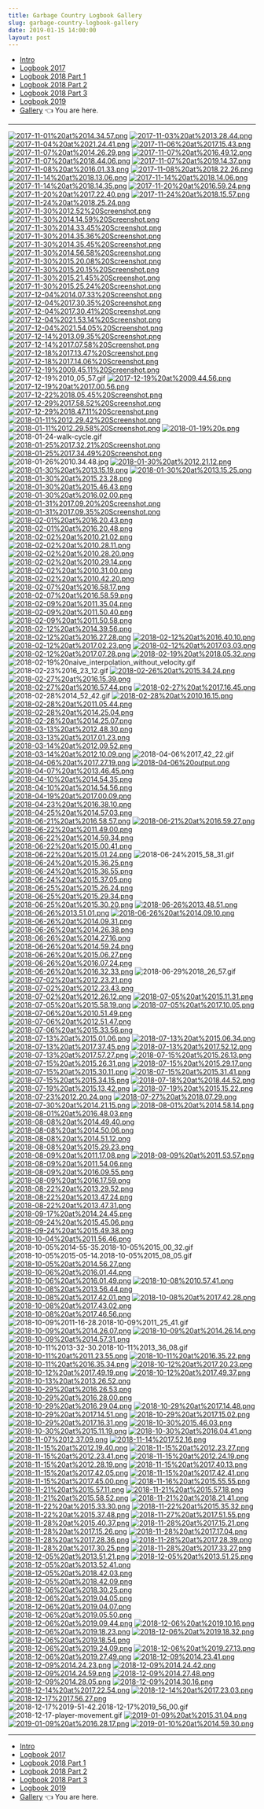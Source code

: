 ```yaml
---
title: Garbage Country Logbook Gallery
slug: garbage-country-logbook-gallery
date: 2019-01-15 14:00:00
layout: post
---
```


- [Intro](/2019/01/garbage-country-logbook)
- [Logbook 2017](/2019/01/garbage-country-logbook-2017) 
- [Logbook 2018 Part 1](/2019/01/garbage-country-logbook-2018-pt-1) 
- [Logbook 2018 Part 2](/2019/01/garbage-country-logbook-2018-pt-2)
- [Logbook 2018 Part 3](/2019/01/garbage-country-logbook-2018-pt-3)
- [Logbook 2019](/2019/01/garbage-country-logbook-2019) 
- [Gallery](/2019/01/garbage-country-logbook-gallery) 👈 You are here.

---

[![2017-11-01%20at%2014.34.57.png](/assets/2019-01-15-logbook/thumbs/2017-11-01%20at%2014.34.57.jpg)](/assets/2019-01-15-logbook/2017-11-01%20at%2014.34.57.png)
[![2017-11-03%20at%2013.28.44.png](/assets/2019-01-15-logbook/thumbs/2017-11-03%20at%2013.28.44.jpg)](/assets/2019-01-15-logbook/2017-11-03%20at%2013.28.44.png)
[![2017-11-04%20at%2021.24.41.png](/assets/2019-01-15-logbook/thumbs/2017-11-04%20at%2021.24.41.jpg)](/assets/2019-01-15-logbook/2017-11-04%20at%2021.24.41.png)
[![2017-11-06%20at%2017.15.43.png](/assets/2019-01-15-logbook/thumbs/2017-11-06%20at%2017.15.43.jpg)](/assets/2019-01-15-logbook/2017-11-06%20at%2017.15.43.png)
[![2017-11-07%20at%2014.26.29.png](/assets/2019-01-15-logbook/thumbs/2017-11-07%20at%2014.26.29.jpg)](/assets/2019-01-15-logbook/2017-11-07%20at%2014.26.29.png)
[![2017-11-07%20at%2016.49.12.png](/assets/2019-01-15-logbook/thumbs/2017-11-07%20at%2016.49.12.jpg)](/assets/2019-01-15-logbook/2017-11-07%20at%2016.49.12.png)
[![2017-11-07%20at%2018.44.06.png](/assets/2019-01-15-logbook/thumbs/2017-11-07%20at%2018.44.06.jpg)](/assets/2019-01-15-logbook/2017-11-07%20at%2018.44.06.png)
[![2017-11-07%20at%2019.14.37.png](/assets/2019-01-15-logbook/thumbs/2017-11-07%20at%2019.14.37.jpg)](/assets/2019-01-15-logbook/2017-11-07%20at%2019.14.37.png)
[![2017-11-08%20at%2016.01.33.png](/assets/2019-01-15-logbook/thumbs/2017-11-08%20at%2016.01.33.jpg)](/assets/2019-01-15-logbook/2017-11-08%20at%2016.01.33.png)
[![2017-11-08%20at%2018.22.26.png](/assets/2019-01-15-logbook/thumbs/2017-11-08%20at%2018.22.26.jpg)](/assets/2019-01-15-logbook/2017-11-08%20at%2018.22.26.png)
[![2017-11-14%20at%2018.13.06.png](/assets/2019-01-15-logbook/thumbs/2017-11-14%20at%2018.13.06.jpg)](/assets/2019-01-15-logbook/2017-11-14%20at%2018.13.06.png)
[![2017-11-14%20at%2018.14.06.png](/assets/2019-01-15-logbook/thumbs/2017-11-14%20at%2018.14.06.jpg)](/assets/2019-01-15-logbook/2017-11-14%20at%2018.14.06.png)
[![2017-11-14%20at%2018.14.35.png](/assets/2019-01-15-logbook/thumbs/2017-11-14%20at%2018.14.35.jpg)](/assets/2019-01-15-logbook/2017-11-14%20at%2018.14.35.png)
[![2017-11-20%20at%2016.59.24.png](/assets/2019-01-15-logbook/thumbs/2017-11-20%20at%2016.59.24.jpg)](/assets/2019-01-15-logbook/2017-11-20%20at%2016.59.24.png)
[![2017-11-20%20at%2017.22.40.png](/assets/2019-01-15-logbook/thumbs/2017-11-20%20at%2017.22.40.jpg)](/assets/2019-01-15-logbook/2017-11-20%20at%2017.22.40.png)
[![2017-11-24%20at%2018.15.57.png](/assets/2019-01-15-logbook/thumbs/2017-11-24%20at%2018.15.57.jpg)](/assets/2019-01-15-logbook/2017-11-24%20at%2018.15.57.png)
[![2017-11-24%20at%2018.25.24.png](/assets/2019-01-15-logbook/thumbs/2017-11-24%20at%2018.25.24.jpg)](/assets/2019-01-15-logbook/2017-11-24%20at%2018.25.24.png)
[![2017-11-30%2012.52%20Screenshot.png](/assets/2019-01-15-logbook/thumbs/2017-11-30%2012.52%20Screenshot.jpg)](/assets/2019-01-15-logbook/2017-11-30%2012.52%20Screenshot.png)
[![2017-11-30%2014.14.59%20Screenshot.png](/assets/2019-01-15-logbook/thumbs/2017-11-30%2014.14.59%20Screenshot.jpg)](/assets/2019-01-15-logbook/2017-11-30%2014.14.59%20Screenshot.png)
[![2017-11-30%2014.33.45%20Screenshot.png](/assets/2019-01-15-logbook/thumbs/2017-11-30%2014.33.45%20Screenshot.jpg)](/assets/2019-01-15-logbook/2017-11-30%2014.33.45%20Screenshot.png)
[![2017-11-30%2014.35.36%20Screenshot.png](/assets/2019-01-15-logbook/thumbs/2017-11-30%2014.35.36%20Screenshot.jpg)](/assets/2019-01-15-logbook/2017-11-30%2014.35.36%20Screenshot.png)
[![2017-11-30%2014.35.45%20Screenshot.png](/assets/2019-01-15-logbook/thumbs/2017-11-30%2014.35.45%20Screenshot.jpg)](/assets/2019-01-15-logbook/2017-11-30%2014.35.45%20Screenshot.png)
[![2017-11-30%2014.56.58%20Screenshot.png](/assets/2019-01-15-logbook/thumbs/2017-11-30%2014.56.58%20Screenshot.jpg)](/assets/2019-01-15-logbook/2017-11-30%2014.56.58%20Screenshot.png)
[![2017-11-30%2015.20.08%20Screenshot.png](/assets/2019-01-15-logbook/thumbs/2017-11-30%2015.20.08%20Screenshot.jpg)](/assets/2019-01-15-logbook/2017-11-30%2015.20.08%20Screenshot.png)
[![2017-11-30%2015.20.15%20Screenshot.png](/assets/2019-01-15-logbook/thumbs/2017-11-30%2015.20.15%20Screenshot.jpg)](/assets/2019-01-15-logbook/2017-11-30%2015.20.15%20Screenshot.png)
[![2017-11-30%2015.21.45%20Screenshot.png](/assets/2019-01-15-logbook/thumbs/2017-11-30%2015.21.45%20Screenshot.jpg)](/assets/2019-01-15-logbook/2017-11-30%2015.21.45%20Screenshot.png)
[![2017-11-30%2015.25.24%20Screenshot.png](/assets/2019-01-15-logbook/thumbs/2017-11-30%2015.25.24%20Screenshot.jpg)](/assets/2019-01-15-logbook/2017-11-30%2015.25.24%20Screenshot.png)
[![2017-12-04%2014.07.33%20Screenshot.png](/assets/2019-01-15-logbook/thumbs/2017-12-04%2014.07.33%20Screenshot.jpg)](/assets/2019-01-15-logbook/2017-12-04%2014.07.33%20Screenshot.png)
[![2017-12-04%2017.30.35%20Screenshot.png](/assets/2019-01-15-logbook/thumbs/2017-12-04%2017.30.35%20Screenshot.jpg)](/assets/2019-01-15-logbook/2017-12-04%2017.30.35%20Screenshot.png)
[![2017-12-04%2017.30.41%20Screenshot.png](/assets/2019-01-15-logbook/thumbs/2017-12-04%2017.30.41%20Screenshot.jpg)](/assets/2019-01-15-logbook/2017-12-04%2017.30.41%20Screenshot.png)
[![2017-12-04%2021.53.14%20Screenshot.png](/assets/2019-01-15-logbook/thumbs/2017-12-04%2021.53.14%20Screenshot.jpg)](/assets/2019-01-15-logbook/2017-12-04%2021.53.14%20Screenshot.png)
[![2017-12-04%2021.54.05%20Screenshot.png](/assets/2019-01-15-logbook/thumbs/2017-12-04%2021.54.05%20Screenshot.jpg)](/assets/2019-01-15-logbook/2017-12-04%2021.54.05%20Screenshot.png)
[![2017-12-14%2013.09.35%20Screenshot.png](/assets/2019-01-15-logbook/thumbs/2017-12-14%2013.09.35%20Screenshot.jpg)](/assets/2019-01-15-logbook/2017-12-14%2013.09.35%20Screenshot.png)
[![2017-12-14%2017.07.58%20Screenshot.png](/assets/2019-01-15-logbook/thumbs/2017-12-14%2017.07.58%20Screenshot.jpg)](/assets/2019-01-15-logbook/2017-12-14%2017.07.58%20Screenshot.png)
[![2017-12-18%2017.13.47%20Screenshot.png](/assets/2019-01-15-logbook/thumbs/2017-12-18%2017.13.47%20Screenshot.jpg)](/assets/2019-01-15-logbook/2017-12-18%2017.13.47%20Screenshot.png)
[![2017-12-18%2017.14.06%20Screenshot.png](/assets/2019-01-15-logbook/thumbs/2017-12-18%2017.14.06%20Screenshot.jpg)](/assets/2019-01-15-logbook/2017-12-18%2017.14.06%20Screenshot.png)
[![2017-12-19%2009.45.11%20Screenshot.png](/assets/2019-01-15-logbook/thumbs/2017-12-19%2009.45.11%20Screenshot.jpg)](/assets/2019-01-15-logbook/2017-12-19%2009.45.11%20Screenshot.png)
![2017-12-19%2010_05_57.gif](/assets/2019-01-15-logbook/2017-12-19%2010_05_57.gif)
[![2017-12-19%20at%2009.44.56.png](/assets/2019-01-15-logbook/thumbs/2017-12-19%20at%2009.44.56.jpg)](/assets/2019-01-15-logbook/2017-12-19%20at%2009.44.56.png)
[![2017-12-19%20at%2017.00.56.png](/assets/2019-01-15-logbook/thumbs/2017-12-19%20at%2017.00.56.jpg)](/assets/2019-01-15-logbook/2017-12-19%20at%2017.00.56.png)
[![2017-12-22%2018.05.45%20Screenshot.png](/assets/2019-01-15-logbook/thumbs/2017-12-22%2018.05.45%20Screenshot.jpg)](/assets/2019-01-15-logbook/2017-12-22%2018.05.45%20Screenshot.png)
[![2017-12-29%2017.58.52%20Screenshot.png](/assets/2019-01-15-logbook/thumbs/2017-12-29%2017.58.52%20Screenshot.jpg)](/assets/2019-01-15-logbook/2017-12-29%2017.58.52%20Screenshot.png)
[![2017-12-29%2018.47.11%20Screenshot.png](/assets/2019-01-15-logbook/thumbs/2017-12-29%2018.47.11%20Screenshot.jpg)](/assets/2019-01-15-logbook/2017-12-29%2018.47.11%20Screenshot.png)
[![2018-01-11%2012.29.42%20Screenshot.png](/assets/2019-01-15-logbook/thumbs/2018-01-11%2012.29.42%20Screenshot.jpg)](/assets/2019-01-15-logbook/2018-01-11%2012.29.42%20Screenshot.png)
[![2018-01-11%2012.29.58%20Screenshot.png](/assets/2019-01-15-logbook/thumbs/2018-01-11%2012.29.58%20Screenshot.jpg)](/assets/2019-01-15-logbook/2018-01-11%2012.29.58%20Screenshot.png)
[![2018-01-19%20s.png](/assets/2019-01-15-logbook/thumbs/2018-01-19%20s.jpg)](/assets/2019-01-15-logbook/2018-01-19%20s.png)
![2018-01-24-walk-cycle.gif](/assets/2019-01-15-logbook/2018-01-24-walk-cycle.gif)
[![2018-01-25%2017.32.21%20Screenshot.png](/assets/2019-01-15-logbook/thumbs/2018-01-25%2017.32.21%20Screenshot.jpg)](/assets/2019-01-15-logbook/2018-01-25%2017.32.21%20Screenshot.png)
[![2018-01-25%2017.34.49%20Screenshot.png](/assets/2019-01-15-logbook/thumbs/2018-01-25%2017.34.49%20Screenshot.jpg)](/assets/2019-01-15-logbook/2018-01-25%2017.34.49%20Screenshot.png)
![2018-01-26%2010.34.48.jpg](/assets/2019-01-15-logbook/2018-01-26%2010.34.48.jpg)
[![2018-01-30%20at%2012.21.12.png](/assets/2019-01-15-logbook/thumbs/2018-01-30%20at%2012.21.12.jpg)](/assets/2019-01-15-logbook/2018-01-30%20at%2012.21.12.png)
[![2018-01-30%20at%2013.15.19.png](/assets/2019-01-15-logbook/thumbs/2018-01-30%20at%2013.15.19.jpg)](/assets/2019-01-15-logbook/2018-01-30%20at%2013.15.19.png)
[![2018-01-30%20at%2013.15.25.png](/assets/2019-01-15-logbook/thumbs/2018-01-30%20at%2013.15.25.jpg)](/assets/2019-01-15-logbook/2018-01-30%20at%2013.15.25.png)
[![2018-01-30%20at%2015.23.28.png](/assets/2019-01-15-logbook/thumbs/2018-01-30%20at%2015.23.28.jpg)](/assets/2019-01-15-logbook/2018-01-30%20at%2015.23.28.png)
[![2018-01-30%20at%2015.46.43.png](/assets/2019-01-15-logbook/thumbs/2018-01-30%20at%2015.46.43.jpg)](/assets/2019-01-15-logbook/2018-01-30%20at%2015.46.43.png)
[![2018-01-30%20at%2016.02.00.png](/assets/2019-01-15-logbook/thumbs/2018-01-30%20at%2016.02.00.jpg)](/assets/2019-01-15-logbook/2018-01-30%20at%2016.02.00.png)
[![2018-01-31%2017.09.20%20Screenshot.png](/assets/2019-01-15-logbook/thumbs/2018-01-31%2017.09.20%20Screenshot.jpg)](/assets/2019-01-15-logbook/2018-01-31%2017.09.20%20Screenshot.png)
[![2018-01-31%2017.09.35%20Screenshot.png](/assets/2019-01-15-logbook/thumbs/2018-01-31%2017.09.35%20Screenshot.jpg)](/assets/2019-01-15-logbook/2018-01-31%2017.09.35%20Screenshot.png)
[![2018-02-01%20at%2016.20.43.png](/assets/2019-01-15-logbook/thumbs/2018-02-01%20at%2016.20.43.jpg)](/assets/2019-01-15-logbook/2018-02-01%20at%2016.20.43.png)
[![2018-02-01%20at%2016.20.48.png](/assets/2019-01-15-logbook/thumbs/2018-02-01%20at%2016.20.48.jpg)](/assets/2019-01-15-logbook/2018-02-01%20at%2016.20.48.png)
[![2018-02-02%20at%2010.21.02.png](/assets/2019-01-15-logbook/thumbs/2018-02-02%20at%2010.21.02.jpg)](/assets/2019-01-15-logbook/2018-02-02%20at%2010.21.02.png)
[![2018-02-02%20at%2010.28.11.png](/assets/2019-01-15-logbook/thumbs/2018-02-02%20at%2010.28.11.jpg)](/assets/2019-01-15-logbook/2018-02-02%20at%2010.28.11.png)
[![2018-02-02%20at%2010.28.20.png](/assets/2019-01-15-logbook/thumbs/2018-02-02%20at%2010.28.20.jpg)](/assets/2019-01-15-logbook/2018-02-02%20at%2010.28.20.png)
[![2018-02-02%20at%2010.29.14.png](/assets/2019-01-15-logbook/thumbs/2018-02-02%20at%2010.29.14.jpg)](/assets/2019-01-15-logbook/2018-02-02%20at%2010.29.14.png)
[![2018-02-02%20at%2010.31.00.png](/assets/2019-01-15-logbook/thumbs/2018-02-02%20at%2010.31.00.jpg)](/assets/2019-01-15-logbook/2018-02-02%20at%2010.31.00.png)
[![2018-02-02%20at%2010.42.20.png](/assets/2019-01-15-logbook/thumbs/2018-02-02%20at%2010.42.20.jpg)](/assets/2019-01-15-logbook/2018-02-02%20at%2010.42.20.png)
[![2018-02-07%20at%2016.58.17.png](/assets/2019-01-15-logbook/thumbs/2018-02-07%20at%2016.58.17.jpg)](/assets/2019-01-15-logbook/2018-02-07%20at%2016.58.17.png)
[![2018-02-07%20at%2016.58.59.png](/assets/2019-01-15-logbook/thumbs/2018-02-07%20at%2016.58.59.jpg)](/assets/2019-01-15-logbook/2018-02-07%20at%2016.58.59.png)
[![2018-02-09%20at%2011.35.04.png](/assets/2019-01-15-logbook/thumbs/2018-02-09%20at%2011.35.04.jpg)](/assets/2019-01-15-logbook/2018-02-09%20at%2011.35.04.png)
[![2018-02-09%20at%2011.50.40.png](/assets/2019-01-15-logbook/thumbs/2018-02-09%20at%2011.50.40.jpg)](/assets/2019-01-15-logbook/2018-02-09%20at%2011.50.40.png)
[![2018-02-09%20at%2011.50.58.png](/assets/2019-01-15-logbook/thumbs/2018-02-09%20at%2011.50.58.jpg)](/assets/2019-01-15-logbook/2018-02-09%20at%2011.50.58.png)
[![2018-02-12%20at%2014.39.56.png](/assets/2019-01-15-logbook/thumbs/2018-02-12%20at%2014.39.56.jpg)](/assets/2019-01-15-logbook/2018-02-12%20at%2014.39.56.png)
[![2018-02-12%20at%2016.27.28.png](/assets/2019-01-15-logbook/thumbs/2018-02-12%20at%2016.27.28.jpg)](/assets/2019-01-15-logbook/2018-02-12%20at%2016.27.28.png)
[![2018-02-12%20at%2016.40.10.png](/assets/2019-01-15-logbook/thumbs/2018-02-12%20at%2016.40.10.jpg)](/assets/2019-01-15-logbook/2018-02-12%20at%2016.40.10.png)
[![2018-02-12%20at%2017.02.23.png](/assets/2019-01-15-logbook/thumbs/2018-02-12%20at%2017.02.23.jpg)](/assets/2019-01-15-logbook/2018-02-12%20at%2017.02.23.png)
[![2018-02-12%20at%2017.03.03.png](/assets/2019-01-15-logbook/thumbs/2018-02-12%20at%2017.03.03.jpg)](/assets/2019-01-15-logbook/2018-02-12%20at%2017.03.03.png)
[![2018-02-12%20at%2017.07.28.png](/assets/2019-01-15-logbook/thumbs/2018-02-12%20at%2017.07.28.jpg)](/assets/2019-01-15-logbook/2018-02-12%20at%2017.07.28.png)
[![2018-02-19%20at%2018.05.32.png](/assets/2019-01-15-logbook/thumbs/2018-02-19%20at%2018.05.32.jpg)](/assets/2019-01-15-logbook/2018-02-19%20at%2018.05.32.png)
![2018-02-19%20naive_interpolation_without_velocity.gif](/assets/2019-01-15-logbook/2018-02-19%20naive_interpolation_without_velocity.gif)
![2018-02-23%2016_23_12.gif](/assets/2019-01-15-logbook/2018-02-23%2016_23_12.gif)
[![2018-02-26%20at%2015.34.24.png](/assets/2019-01-15-logbook/thumbs/2018-02-26%20at%2015.34.24.jpg)](/assets/2019-01-15-logbook/2018-02-26%20at%2015.34.24.png)
[![2018-02-27%20at%2016.15.39.png](/assets/2019-01-15-logbook/thumbs/2018-02-27%20at%2016.15.39.jpg)](/assets/2019-01-15-logbook/2018-02-27%20at%2016.15.39.png)
[![2018-02-27%20at%2016.57.44.png](/assets/2019-01-15-logbook/thumbs/2018-02-27%20at%2016.57.44.jpg)](/assets/2019-01-15-logbook/2018-02-27%20at%2016.57.44.png)
[![2018-02-27%20at%2017.16.45.png](/assets/2019-01-15-logbook/thumbs/2018-02-27%20at%2017.16.45.jpg)](/assets/2019-01-15-logbook/2018-02-27%20at%2017.16.45.png)
![2018-02-28%2014_52_42.gif](/assets/2019-01-15-logbook/2018-02-28%2014_52_42.gif)
[![2018-02-28%20at%2010.16.15.png](/assets/2019-01-15-logbook/thumbs/2018-02-28%20at%2010.16.15.jpg)](/assets/2019-01-15-logbook/2018-02-28%20at%2010.16.15.png)
[![2018-02-28%20at%2011.05.44.png](/assets/2019-01-15-logbook/thumbs/2018-02-28%20at%2011.05.44.jpg)](/assets/2019-01-15-logbook/2018-02-28%20at%2011.05.44.png)
[![2018-02-28%20at%2014.25.04.png](/assets/2019-01-15-logbook/thumbs/2018-02-28%20at%2014.25.04.jpg)](/assets/2019-01-15-logbook/2018-02-28%20at%2014.25.04.png)
[![2018-02-28%20at%2014.25.07.png](/assets/2019-01-15-logbook/thumbs/2018-02-28%20at%2014.25.07.jpg)](/assets/2019-01-15-logbook/2018-02-28%20at%2014.25.07.png)
[![2018-03-13%20at%2012.48.30.png](/assets/2019-01-15-logbook/thumbs/2018-03-13%20at%2012.48.30.jpg)](/assets/2019-01-15-logbook/2018-03-13%20at%2012.48.30.png)
[![2018-03-13%20at%2017.01.23.png](/assets/2019-01-15-logbook/thumbs/2018-03-13%20at%2017.01.23.jpg)](/assets/2019-01-15-logbook/2018-03-13%20at%2017.01.23.png)
[![2018-03-14%20at%2012.09.52.png](/assets/2019-01-15-logbook/thumbs/2018-03-14%20at%2012.09.52.jpg)](/assets/2019-01-15-logbook/2018-03-14%20at%2012.09.52.png)
[![2018-03-14%20at%2012.10.09.png](/assets/2019-01-15-logbook/thumbs/2018-03-14%20at%2012.10.09.jpg)](/assets/2019-01-15-logbook/2018-03-14%20at%2012.10.09.png)
![2018-04-06%2017_42_22.gif](/assets/2019-01-15-logbook/2018-04-06%2017_42_22.gif)
[![2018-04-06%20at%2017.27.19.png](/assets/2019-01-15-logbook/thumbs/2018-04-06%20at%2017.27.19.jpg)](/assets/2019-01-15-logbook/2018-04-06%20at%2017.27.19.png)
[![2018-04-06%20output.png](/assets/2019-01-15-logbook/thumbs/2018-04-06%20output.jpg)](/assets/2019-01-15-logbook/2018-04-06%20output.png)
[![2018-04-07%20at%2013.46.45.png](/assets/2019-01-15-logbook/thumbs/2018-04-07%20at%2013.46.45.jpg)](/assets/2019-01-15-logbook/2018-04-07%20at%2013.46.45.png)
[![2018-04-10%20at%2014.54.35.png](/assets/2019-01-15-logbook/thumbs/2018-04-10%20at%2014.54.35.jpg)](/assets/2019-01-15-logbook/2018-04-10%20at%2014.54.35.png)
[![2018-04-10%20at%2014.54.56.png](/assets/2019-01-15-logbook/thumbs/2018-04-10%20at%2014.54.56.jpg)](/assets/2019-01-15-logbook/2018-04-10%20at%2014.54.56.png)
[![2018-04-19%20at%2017.00.09.png](/assets/2019-01-15-logbook/thumbs/2018-04-19%20at%2017.00.09.jpg)](/assets/2019-01-15-logbook/2018-04-19%20at%2017.00.09.png)
[![2018-04-23%20at%2016.38.10.png](/assets/2019-01-15-logbook/thumbs/2018-04-23%20at%2016.38.10.jpg)](/assets/2019-01-15-logbook/2018-04-23%20at%2016.38.10.png)
[![2018-04-25%20at%2014.57.03.png](/assets/2019-01-15-logbook/thumbs/2018-04-25%20at%2014.57.03.jpg)](/assets/2019-01-15-logbook/2018-04-25%20at%2014.57.03.png)
[![2018-06-21%20at%2016.58.57.png](/assets/2019-01-15-logbook/thumbs/2018-06-21%20at%2016.58.57.jpg)](/assets/2019-01-15-logbook/2018-06-21%20at%2016.58.57.png)
[![2018-06-21%20at%2016.59.27.png](/assets/2019-01-15-logbook/thumbs/2018-06-21%20at%2016.59.27.jpg)](/assets/2019-01-15-logbook/2018-06-21%20at%2016.59.27.png)
[![2018-06-22%20at%2011.49.00.png](/assets/2019-01-15-logbook/thumbs/2018-06-22%20at%2011.49.00.jpg)](/assets/2019-01-15-logbook/2018-06-22%20at%2011.49.00.png)
[![2018-06-22%20at%2014.59.34.png](/assets/2019-01-15-logbook/thumbs/2018-06-22%20at%2014.59.34.jpg)](/assets/2019-01-15-logbook/2018-06-22%20at%2014.59.34.png)
[![2018-06-22%20at%2015.00.41.png](/assets/2019-01-15-logbook/thumbs/2018-06-22%20at%2015.00.41.jpg)](/assets/2019-01-15-logbook/2018-06-22%20at%2015.00.41.png)
[![2018-06-22%20at%2015.01.24.png](/assets/2019-01-15-logbook/thumbs/2018-06-22%20at%2015.01.24.jpg)](/assets/2019-01-15-logbook/2018-06-22%20at%2015.01.24.png)
![2018-06-24%2015_58_31.gif](/assets/2019-01-15-logbook/2018-06-24%2015_58_31.gif)
[![2018-06-24%20at%2015.36.25.png](/assets/2019-01-15-logbook/thumbs/2018-06-24%20at%2015.36.25.jpg)](/assets/2019-01-15-logbook/2018-06-24%20at%2015.36.25.png)
[![2018-06-24%20at%2015.36.55.png](/assets/2019-01-15-logbook/thumbs/2018-06-24%20at%2015.36.55.jpg)](/assets/2019-01-15-logbook/2018-06-24%20at%2015.36.55.png)
[![2018-06-24%20at%2015.37.05.png](/assets/2019-01-15-logbook/thumbs/2018-06-24%20at%2015.37.05.jpg)](/assets/2019-01-15-logbook/2018-06-24%20at%2015.37.05.png)
[![2018-06-25%20at%2015.26.24.png](/assets/2019-01-15-logbook/thumbs/2018-06-25%20at%2015.26.24.jpg)](/assets/2019-01-15-logbook/2018-06-25%20at%2015.26.24.png)
[![2018-06-25%20at%2015.29.34.png](/assets/2019-01-15-logbook/thumbs/2018-06-25%20at%2015.29.34.jpg)](/assets/2019-01-15-logbook/2018-06-25%20at%2015.29.34.png)
[![2018-06-25%20at%2015.30.20.png](/assets/2019-01-15-logbook/thumbs/2018-06-25%20at%2015.30.20.jpg)](/assets/2019-01-15-logbook/2018-06-25%20at%2015.30.20.png)
[![2018-06-26%2013.48.51.png](/assets/2019-01-15-logbook/thumbs/2018-06-26%2013.48.51.jpg)](/assets/2019-01-15-logbook/2018-06-26%2013.48.51.png)
[![2018-06-26%2013.51.01.png](/assets/2019-01-15-logbook/thumbs/2018-06-26%2013.51.01.jpg)](/assets/2019-01-15-logbook/2018-06-26%2013.51.01.png)
[![2018-06-26%20at%2014.09.10.png](/assets/2019-01-15-logbook/thumbs/2018-06-26%20at%2014.09.10.jpg)](/assets/2019-01-15-logbook/2018-06-26%20at%2014.09.10.png)
[![2018-06-26%20at%2014.09.31.png](/assets/2019-01-15-logbook/thumbs/2018-06-26%20at%2014.09.31.jpg)](/assets/2019-01-15-logbook/2018-06-26%20at%2014.09.31.png)
[![2018-06-26%20at%2014.26.38.png](/assets/2019-01-15-logbook/thumbs/2018-06-26%20at%2014.26.38.jpg)](/assets/2019-01-15-logbook/2018-06-26%20at%2014.26.38.png)
[![2018-06-26%20at%2014.27.16.png](/assets/2019-01-15-logbook/thumbs/2018-06-26%20at%2014.27.16.jpg)](/assets/2019-01-15-logbook/2018-06-26%20at%2014.27.16.png)
[![2018-06-26%20at%2014.59.24.png](/assets/2019-01-15-logbook/thumbs/2018-06-26%20at%2014.59.24.jpg)](/assets/2019-01-15-logbook/2018-06-26%20at%2014.59.24.png)
[![2018-06-26%20at%2015.06.27.png](/assets/2019-01-15-logbook/thumbs/2018-06-26%20at%2015.06.27.jpg)](/assets/2019-01-15-logbook/2018-06-26%20at%2015.06.27.png)
[![2018-06-26%20at%2016.07.24.png](/assets/2019-01-15-logbook/thumbs/2018-06-26%20at%2016.07.24.jpg)](/assets/2019-01-15-logbook/2018-06-26%20at%2016.07.24.png)
[![2018-06-26%20at%2016.32.33.png](/assets/2019-01-15-logbook/thumbs/2018-06-26%20at%2016.32.33.jpg)](/assets/2019-01-15-logbook/2018-06-26%20at%2016.32.33.png)
![2018-06-29%2018_26_57.gif](/assets/2019-01-15-logbook/2018-06-29%2018_26_57.gif)
[![2018-07-02%20at%2012.23.21.png](/assets/2019-01-15-logbook/thumbs/2018-07-02%20at%2012.23.21.jpg)](/assets/2019-01-15-logbook/2018-07-02%20at%2012.23.21.png)
[![2018-07-02%20at%2012.23.43.png](/assets/2019-01-15-logbook/thumbs/2018-07-02%20at%2012.23.43.jpg)](/assets/2019-01-15-logbook/2018-07-02%20at%2012.23.43.png)
[![2018-07-02%20at%2012.26.12.png](/assets/2019-01-15-logbook/thumbs/2018-07-02%20at%2012.26.12.jpg)](/assets/2019-01-15-logbook/2018-07-02%20at%2012.26.12.png)
[![2018-07-05%20at%2015.11.31.png](/assets/2019-01-15-logbook/thumbs/2018-07-05%20at%2015.11.31.jpg)](/assets/2019-01-15-logbook/2018-07-05%20at%2015.11.31.png)
[![2018-07-05%20at%2015.58.19.png](/assets/2019-01-15-logbook/thumbs/2018-07-05%20at%2015.58.19.jpg)](/assets/2019-01-15-logbook/2018-07-05%20at%2015.58.19.png)
[![2018-07-05%20at%2017.10.05.png](/assets/2019-01-15-logbook/thumbs/2018-07-05%20at%2017.10.05.jpg)](/assets/2019-01-15-logbook/2018-07-05%20at%2017.10.05.png)
[![2018-07-06%20at%2010.51.49.png](/assets/2019-01-15-logbook/thumbs/2018-07-06%20at%2010.51.49.jpg)](/assets/2019-01-15-logbook/2018-07-06%20at%2010.51.49.png)
[![2018-07-06%20at%2012.51.47.png](/assets/2019-01-15-logbook/thumbs/2018-07-06%20at%2012.51.47.jpg)](/assets/2019-01-15-logbook/2018-07-06%20at%2012.51.47.png)
[![2018-07-06%20at%2015.33.56.png](/assets/2019-01-15-logbook/thumbs/2018-07-06%20at%2015.33.56.jpg)](/assets/2019-01-15-logbook/2018-07-06%20at%2015.33.56.png)
[![2018-07-13%20at%2015.01.06.png](/assets/2019-01-15-logbook/thumbs/2018-07-13%20at%2015.01.06.jpg)](/assets/2019-01-15-logbook/2018-07-13%20at%2015.01.06.png)
[![2018-07-13%20at%2015.06.34.png](/assets/2019-01-15-logbook/thumbs/2018-07-13%20at%2015.06.34.jpg)](/assets/2019-01-15-logbook/2018-07-13%20at%2015.06.34.png)
[![2018-07-13%20at%2017.37.45.png](/assets/2019-01-15-logbook/thumbs/2018-07-13%20at%2017.37.45.jpg)](/assets/2019-01-15-logbook/2018-07-13%20at%2017.37.45.png)
[![2018-07-13%20at%2017.52.12.png](/assets/2019-01-15-logbook/thumbs/2018-07-13%20at%2017.52.12.jpg)](/assets/2019-01-15-logbook/2018-07-13%20at%2017.52.12.png)
[![2018-07-13%20at%2017.57.27.png](/assets/2019-01-15-logbook/thumbs/2018-07-13%20at%2017.57.27.jpg)](/assets/2019-01-15-logbook/2018-07-13%20at%2017.57.27.png)
[![2018-07-15%20at%2015.26.13.png](/assets/2019-01-15-logbook/thumbs/2018-07-15%20at%2015.26.13.jpg)](/assets/2019-01-15-logbook/2018-07-15%20at%2015.26.13.png)
[![2018-07-15%20at%2015.26.31.png](/assets/2019-01-15-logbook/thumbs/2018-07-15%20at%2015.26.31.jpg)](/assets/2019-01-15-logbook/2018-07-15%20at%2015.26.31.png)
[![2018-07-15%20at%2015.29.17.png](/assets/2019-01-15-logbook/thumbs/2018-07-15%20at%2015.29.17.jpg)](/assets/2019-01-15-logbook/2018-07-15%20at%2015.29.17.png)
[![2018-07-15%20at%2015.30.11.png](/assets/2019-01-15-logbook/thumbs/2018-07-15%20at%2015.30.11.jpg)](/assets/2019-01-15-logbook/2018-07-15%20at%2015.30.11.png)
[![2018-07-15%20at%2015.31.41.png](/assets/2019-01-15-logbook/thumbs/2018-07-15%20at%2015.31.41.jpg)](/assets/2019-01-15-logbook/2018-07-15%20at%2015.31.41.png)
[![2018-07-15%20at%2015.34.15.png](/assets/2019-01-15-logbook/thumbs/2018-07-15%20at%2015.34.15.jpg)](/assets/2019-01-15-logbook/2018-07-15%20at%2015.34.15.png)
[![2018-07-18%20at%2018.44.52.png](/assets/2019-01-15-logbook/thumbs/2018-07-18%20at%2018.44.52.jpg)](/assets/2019-01-15-logbook/2018-07-18%20at%2018.44.52.png)
[![2018-07-19%20at%2015.13.42.png](/assets/2019-01-15-logbook/thumbs/2018-07-19%20at%2015.13.42.jpg)](/assets/2019-01-15-logbook/2018-07-19%20at%2015.13.42.png)
[![2018-07-19%20at%2015.15.22.png](/assets/2019-01-15-logbook/thumbs/2018-07-19%20at%2015.15.22.jpg)](/assets/2019-01-15-logbook/2018-07-19%20at%2015.15.22.png)
[![2018-07-23%2012.20.24.png](/assets/2019-01-15-logbook/thumbs/2018-07-23%2012.20.24.jpg)](/assets/2019-01-15-logbook/2018-07-23%2012.20.24.png)
[![2018-07-27%20at%2018.07.29.png](/assets/2019-01-15-logbook/thumbs/2018-07-27%20at%2018.07.29.jpg)](/assets/2019-01-15-logbook/2018-07-27%20at%2018.07.29.png)
[![2018-07-30%20at%2014.21.15.png](/assets/2019-01-15-logbook/thumbs/2018-07-30%20at%2014.21.15.jpg)](/assets/2019-01-15-logbook/2018-07-30%20at%2014.21.15.png)
[![2018-08-01%20at%2014.58.14.png](/assets/2019-01-15-logbook/thumbs/2018-08-01%20at%2014.58.14.jpg)](/assets/2019-01-15-logbook/2018-08-01%20at%2014.58.14.png)
[![2018-08-01%20at%2016.48.03.png](/assets/2019-01-15-logbook/thumbs/2018-08-01%20at%2016.48.03.jpg)](/assets/2019-01-15-logbook/2018-08-01%20at%2016.48.03.png)
[![2018-08-08%20at%2014.49.40.png](/assets/2019-01-15-logbook/thumbs/2018-08-08%20at%2014.49.40.jpg)](/assets/2019-01-15-logbook/2018-08-08%20at%2014.49.40.png)
[![2018-08-08%20at%2014.50.06.png](/assets/2019-01-15-logbook/thumbs/2018-08-08%20at%2014.50.06.jpg)](/assets/2019-01-15-logbook/2018-08-08%20at%2014.50.06.png)
[![2018-08-08%20at%2014.51.12.png](/assets/2019-01-15-logbook/thumbs/2018-08-08%20at%2014.51.12.jpg)](/assets/2019-01-15-logbook/2018-08-08%20at%2014.51.12.png)
[![2018-08-08%20at%2015.29.23.png](/assets/2019-01-15-logbook/thumbs/2018-08-08%20at%2015.29.23.jpg)](/assets/2019-01-15-logbook/2018-08-08%20at%2015.29.23.png)
[![2018-08-09%20at%2011.17.08.png](/assets/2019-01-15-logbook/thumbs/2018-08-09%20at%2011.17.08.jpg)](/assets/2019-01-15-logbook/2018-08-09%20at%2011.17.08.png)
[![2018-08-09%20at%2011.53.57.png](/assets/2019-01-15-logbook/thumbs/2018-08-09%20at%2011.53.57.jpg)](/assets/2019-01-15-logbook/2018-08-09%20at%2011.53.57.png)
[![2018-08-09%20at%2011.54.06.png](/assets/2019-01-15-logbook/thumbs/2018-08-09%20at%2011.54.06.jpg)](/assets/2019-01-15-logbook/2018-08-09%20at%2011.54.06.png)
[![2018-08-09%20at%2016.09.55.png](/assets/2019-01-15-logbook/thumbs/2018-08-09%20at%2016.09.55.jpg)](/assets/2019-01-15-logbook/2018-08-09%20at%2016.09.55.png)
[![2018-08-09%20at%2016.17.59.png](/assets/2019-01-15-logbook/thumbs/2018-08-09%20at%2016.17.59.jpg)](/assets/2019-01-15-logbook/2018-08-09%20at%2016.17.59.png)
[![2018-08-22%20at%2013.29.52.png](/assets/2019-01-15-logbook/thumbs/2018-08-22%20at%2013.29.52.jpg)](/assets/2019-01-15-logbook/2018-08-22%20at%2013.29.52.png)
[![2018-08-22%20at%2013.47.24.png](/assets/2019-01-15-logbook/thumbs/2018-08-22%20at%2013.47.24.jpg)](/assets/2019-01-15-logbook/2018-08-22%20at%2013.47.24.png)
[![2018-08-22%20at%2013.47.31.png](/assets/2019-01-15-logbook/thumbs/2018-08-22%20at%2013.47.31.jpg)](/assets/2019-01-15-logbook/2018-08-22%20at%2013.47.31.png)
[![2018-09-17%20at%2014.24.45.png](/assets/2019-01-15-logbook/thumbs/2018-09-17%20at%2014.24.45.jpg)](/assets/2019-01-15-logbook/2018-09-17%20at%2014.24.45.png)
[![2018-09-24%20at%2015.45.06.png](/assets/2019-01-15-logbook/thumbs/2018-09-24%20at%2015.45.06.jpg)](/assets/2019-01-15-logbook/2018-09-24%20at%2015.45.06.png)
[![2018-09-24%20at%2015.49.38.png](/assets/2019-01-15-logbook/thumbs/2018-09-24%20at%2015.49.38.jpg)](/assets/2019-01-15-logbook/2018-09-24%20at%2015.49.38.png)
[![2018-10-04%20at%2011.56.46.png](/assets/2019-01-15-logbook/thumbs/2018-10-04%20at%2011.56.46.jpg)](/assets/2019-01-15-logbook/2018-10-04%20at%2011.56.46.png)
![2018-10-05%2014-55-35.2018-10-05%2015_00_32.gif](/assets/2019-01-15-logbook/2018-10-05%2014-55-35.2018-10-05%2015_00_32.gif)
![2018-10-05%2015-05-14.2018-10-05%2015_08_05.gif](/assets/2019-01-15-logbook/2018-10-05%2015-05-14.2018-10-05%2015_08_05.gif)
[![2018-10-05%20at%2014.56.27.png](/assets/2019-01-15-logbook/thumbs/2018-10-05%20at%2014.56.27.jpg)](/assets/2019-01-15-logbook/2018-10-05%20at%2014.56.27.png)
[![2018-10-06%20at%2016.01.44.png](/assets/2019-01-15-logbook/thumbs/2018-10-06%20at%2016.01.44.jpg)](/assets/2019-01-15-logbook/2018-10-06%20at%2016.01.44.png)
[![2018-10-06%20at%2016.01.49.png](/assets/2019-01-15-logbook/thumbs/2018-10-06%20at%2016.01.49.jpg)](/assets/2019-01-15-logbook/2018-10-06%20at%2016.01.49.png)
[![2018-10-08%2010.57.41.png](/assets/2019-01-15-logbook/thumbs/2018-10-08%2010.57.41.jpg)](/assets/2019-01-15-logbook/2018-10-08%2010.57.41.png)
[![2018-10-08%20at%2013.56.44.png](/assets/2019-01-15-logbook/thumbs/2018-10-08%20at%2013.56.44.jpg)](/assets/2019-01-15-logbook/2018-10-08%20at%2013.56.44.png)
[![2018-10-08%20at%2017.42.01.png](/assets/2019-01-15-logbook/thumbs/2018-10-08%20at%2017.42.01.jpg)](/assets/2019-01-15-logbook/2018-10-08%20at%2017.42.01.png)
[![2018-10-08%20at%2017.42.28.png](/assets/2019-01-15-logbook/thumbs/2018-10-08%20at%2017.42.28.jpg)](/assets/2019-01-15-logbook/2018-10-08%20at%2017.42.28.png)
[![2018-10-08%20at%2017.43.02.png](/assets/2019-01-15-logbook/thumbs/2018-10-08%20at%2017.43.02.jpg)](/assets/2019-01-15-logbook/2018-10-08%20at%2017.43.02.png)
[![2018-10-08%20at%2017.46.56.png](/assets/2019-01-15-logbook/thumbs/2018-10-08%20at%2017.46.56.jpg)](/assets/2019-01-15-logbook/2018-10-08%20at%2017.46.56.png)
![2018-10-09%2011-16-28.2018-10-09%2011_25_41.gif](/assets/2019-01-15-logbook/2018-10-09%2011-16-28.2018-10-09%2011_25_41.gif)
[![2018-10-09%20at%2014.26.07.png](/assets/2019-01-15-logbook/thumbs/2018-10-09%20at%2014.26.07.jpg)](/assets/2019-01-15-logbook/2018-10-09%20at%2014.26.07.png)
[![2018-10-09%20at%2014.26.14.png](/assets/2019-01-15-logbook/thumbs/2018-10-09%20at%2014.26.14.jpg)](/assets/2019-01-15-logbook/2018-10-09%20at%2014.26.14.png)
[![2018-10-09%20at%2014.57.31.png](/assets/2019-01-15-logbook/thumbs/2018-10-09%20at%2014.57.31.jpg)](/assets/2019-01-15-logbook/2018-10-09%20at%2014.57.31.png)
![2018-10-11%2013-32-30.2018-10-11%2013_36_08.gif](/assets/2019-01-15-logbook/2018-10-11%2013-32-30.2018-10-11%2013_36_08.gif)
[![2018-10-11%20at%2011.23.55.png](/assets/2019-01-15-logbook/thumbs/2018-10-11%20at%2011.23.55.jpg)](/assets/2019-01-15-logbook/2018-10-11%20at%2011.23.55.png)
[![2018-10-11%20at%2016.35.22.png](/assets/2019-01-15-logbook/thumbs/2018-10-11%20at%2016.35.22.jpg)](/assets/2019-01-15-logbook/2018-10-11%20at%2016.35.22.png)
[![2018-10-11%20at%2016.35.34.png](/assets/2019-01-15-logbook/thumbs/2018-10-11%20at%2016.35.34.jpg)](/assets/2019-01-15-logbook/2018-10-11%20at%2016.35.34.png)
[![2018-10-12%20at%2017.20.23.png](/assets/2019-01-15-logbook/thumbs/2018-10-12%20at%2017.20.23.jpg)](/assets/2019-01-15-logbook/2018-10-12%20at%2017.20.23.png)
[![2018-10-12%20at%2017.49.19.png](/assets/2019-01-15-logbook/thumbs/2018-10-12%20at%2017.49.19.jpg)](/assets/2019-01-15-logbook/2018-10-12%20at%2017.49.19.png)
[![2018-10-12%20at%2017.49.37.png](/assets/2019-01-15-logbook/thumbs/2018-10-12%20at%2017.49.37.jpg)](/assets/2019-01-15-logbook/2018-10-12%20at%2017.49.37.png)
[![2018-10-13%20at%2013.26.52.png](/assets/2019-01-15-logbook/thumbs/2018-10-13%20at%2013.26.52.jpg)](/assets/2019-01-15-logbook/2018-10-13%20at%2013.26.52.png)
[![2018-10-29%20at%2016.26.53.png](/assets/2019-01-15-logbook/thumbs/2018-10-29%20at%2016.26.53.jpg)](/assets/2019-01-15-logbook/2018-10-29%20at%2016.26.53.png)
[![2018-10-29%20at%2016.28.00.png](/assets/2019-01-15-logbook/thumbs/2018-10-29%20at%2016.28.00.jpg)](/assets/2019-01-15-logbook/2018-10-29%20at%2016.28.00.png)
[![2018-10-29%20at%2016.29.04.png](/assets/2019-01-15-logbook/thumbs/2018-10-29%20at%2016.29.04.jpg)](/assets/2019-01-15-logbook/2018-10-29%20at%2016.29.04.png)
[![2018-10-29%20at%2017.14.48.png](/assets/2019-01-15-logbook/thumbs/2018-10-29%20at%2017.14.48.jpg)](/assets/2019-01-15-logbook/2018-10-29%20at%2017.14.48.png)
[![2018-10-29%20at%2017.14.51.png](/assets/2019-01-15-logbook/thumbs/2018-10-29%20at%2017.14.51.jpg)](/assets/2019-01-15-logbook/2018-10-29%20at%2017.14.51.png)
[![2018-10-29%20at%2017.15.02.png](/assets/2019-01-15-logbook/thumbs/2018-10-29%20at%2017.15.02.jpg)](/assets/2019-01-15-logbook/2018-10-29%20at%2017.15.02.png)
[![2018-10-29%20at%2017.16.31.png](/assets/2019-01-15-logbook/thumbs/2018-10-29%20at%2017.16.31.jpg)](/assets/2019-01-15-logbook/2018-10-29%20at%2017.16.31.png)
[![2018-10-30%2015.46.03.png](/assets/2019-01-15-logbook/thumbs/2018-10-30%2015.46.03.jpg)](/assets/2019-01-15-logbook/2018-10-30%2015.46.03.png)
[![2018-10-30%20at%2015.11.19.png](/assets/2019-01-15-logbook/thumbs/2018-10-30%20at%2015.11.19.jpg)](/assets/2019-01-15-logbook/2018-10-30%20at%2015.11.19.png)
[![2018-10-30%20at%2016.04.41.png](/assets/2019-01-15-logbook/thumbs/2018-10-30%20at%2016.04.41.jpg)](/assets/2019-01-15-logbook/2018-10-30%20at%2016.04.41.png)
[![2018-11-07%2012.37.09.png](/assets/2019-01-15-logbook/thumbs/2018-11-07%2012.37.09.jpg)](/assets/2019-01-15-logbook/2018-11-07%2012.37.09.png)
[![2018-11-14%2017.52.16.png](/assets/2019-01-15-logbook/thumbs/2018-11-14%2017.52.16.jpg)](/assets/2019-01-15-logbook/2018-11-14%2017.52.16.png)
[![2018-11-15%20at%2012.19.40.png](/assets/2019-01-15-logbook/thumbs/2018-11-15%20at%2012.19.40.jpg)](/assets/2019-01-15-logbook/2018-11-15%20at%2012.19.40.png)
[![2018-11-15%20at%2012.23.27.png](/assets/2019-01-15-logbook/thumbs/2018-11-15%20at%2012.23.27.jpg)](/assets/2019-01-15-logbook/2018-11-15%20at%2012.23.27.png)
[![2018-11-15%20at%2012.23.41.png](/assets/2019-01-15-logbook/thumbs/2018-11-15%20at%2012.23.41.jpg)](/assets/2019-01-15-logbook/2018-11-15%20at%2012.23.41.png)
[![2018-11-15%20at%2012.24.19.png](/assets/2019-01-15-logbook/thumbs/2018-11-15%20at%2012.24.19.jpg)](/assets/2019-01-15-logbook/2018-11-15%20at%2012.24.19.png)
[![2018-11-15%20at%2012.28.19.png](/assets/2019-01-15-logbook/thumbs/2018-11-15%20at%2012.28.19.jpg)](/assets/2019-01-15-logbook/2018-11-15%20at%2012.28.19.png)
[![2018-11-15%20at%2017.40.13.png](/assets/2019-01-15-logbook/thumbs/2018-11-15%20at%2017.40.13.jpg)](/assets/2019-01-15-logbook/2018-11-15%20at%2017.40.13.png)
[![2018-11-15%20at%2017.42.05.png](/assets/2019-01-15-logbook/thumbs/2018-11-15%20at%2017.42.05.jpg)](/assets/2019-01-15-logbook/2018-11-15%20at%2017.42.05.png)
[![2018-11-15%20at%2017.42.41.png](/assets/2019-01-15-logbook/thumbs/2018-11-15%20at%2017.42.41.jpg)](/assets/2019-01-15-logbook/2018-11-15%20at%2017.42.41.png)
[![2018-11-15%20at%2017.45.00.png](/assets/2019-01-15-logbook/thumbs/2018-11-15%20at%2017.45.00.jpg)](/assets/2019-01-15-logbook/2018-11-15%20at%2017.45.00.png)
[![2018-11-16%20at%2015.55.55.png](/assets/2019-01-15-logbook/thumbs/2018-11-16%20at%2015.55.55.jpg)](/assets/2019-01-15-logbook/2018-11-16%20at%2015.55.55.png)
[![2018-11-21%20at%2015.57.11.png](/assets/2019-01-15-logbook/thumbs/2018-11-21%20at%2015.57.11.jpg)](/assets/2019-01-15-logbook/2018-11-21%20at%2015.57.11.png)
[![2018-11-21%20at%2015.57.18.png](/assets/2019-01-15-logbook/thumbs/2018-11-21%20at%2015.57.18.jpg)](/assets/2019-01-15-logbook/2018-11-21%20at%2015.57.18.png)
[![2018-11-21%20at%2015.58.52.png](/assets/2019-01-15-logbook/thumbs/2018-11-21%20at%2015.58.52.jpg)](/assets/2019-01-15-logbook/2018-11-21%20at%2015.58.52.png)
[![2018-11-21%20at%2018.21.41.png](/assets/2019-01-15-logbook/thumbs/2018-11-21%20at%2018.21.41.jpg)](/assets/2019-01-15-logbook/2018-11-21%20at%2018.21.41.png)
[![2018-11-22%20at%2015.33.30.png](/assets/2019-01-15-logbook/thumbs/2018-11-22%20at%2015.33.30.jpg)](/assets/2019-01-15-logbook/2018-11-22%20at%2015.33.30.png)
[![2018-11-22%20at%2015.35.32.png](/assets/2019-01-15-logbook/thumbs/2018-11-22%20at%2015.35.32.jpg)](/assets/2019-01-15-logbook/2018-11-22%20at%2015.35.32.png)
[![2018-11-22%20at%2015.37.48.png](/assets/2019-01-15-logbook/thumbs/2018-11-22%20at%2015.37.48.jpg)](/assets/2019-01-15-logbook/2018-11-22%20at%2015.37.48.png)
[![2018-11-27%20at%2017.51.55.png](/assets/2019-01-15-logbook/thumbs/2018-11-27%20at%2017.51.55.jpg)](/assets/2019-01-15-logbook/2018-11-27%20at%2017.51.55.png)
[![2018-11-28%20at%2015.40.37.png](/assets/2019-01-15-logbook/thumbs/2018-11-28%20at%2015.40.37.jpg)](/assets/2019-01-15-logbook/2018-11-28%20at%2015.40.37.png)
[![2018-11-28%20at%2017.15.21.png](/assets/2019-01-15-logbook/thumbs/2018-11-28%20at%2017.15.21.jpg)](/assets/2019-01-15-logbook/2018-11-28%20at%2017.15.21.png)
[![2018-11-28%20at%2017.15.26.png](/assets/2019-01-15-logbook/thumbs/2018-11-28%20at%2017.15.26.jpg)](/assets/2019-01-15-logbook/2018-11-28%20at%2017.15.26.png)
[![2018-11-28%20at%2017.17.04.png](/assets/2019-01-15-logbook/thumbs/2018-11-28%20at%2017.17.04.jpg)](/assets/2019-01-15-logbook/2018-11-28%20at%2017.17.04.png)
[![2018-11-28%20at%2017.28.36.png](/assets/2019-01-15-logbook/thumbs/2018-11-28%20at%2017.28.36.jpg)](/assets/2019-01-15-logbook/2018-11-28%20at%2017.28.36.png)
[![2018-11-28%20at%2017.28.39.png](/assets/2019-01-15-logbook/thumbs/2018-11-28%20at%2017.28.39.jpg)](/assets/2019-01-15-logbook/2018-11-28%20at%2017.28.39.png)
[![2018-11-28%20at%2017.30.25.png](/assets/2019-01-15-logbook/thumbs/2018-11-28%20at%2017.30.25.jpg)](/assets/2019-01-15-logbook/2018-11-28%20at%2017.30.25.png)
[![2018-11-28%20at%2017.33.27.png](/assets/2019-01-15-logbook/thumbs/2018-11-28%20at%2017.33.27.jpg)](/assets/2019-01-15-logbook/2018-11-28%20at%2017.33.27.png)
[![2018-12-05%20at%2013.51.21.png](/assets/2019-01-15-logbook/thumbs/2018-12-05%20at%2013.51.21.jpg)](/assets/2019-01-15-logbook/2018-12-05%20at%2013.51.21.png)
[![2018-12-05%20at%2013.51.25.png](/assets/2019-01-15-logbook/thumbs/2018-12-05%20at%2013.51.25.jpg)](/assets/2019-01-15-logbook/2018-12-05%20at%2013.51.25.png)
[![2018-12-05%20at%2013.52.41.png](/assets/2019-01-15-logbook/thumbs/2018-12-05%20at%2013.52.41.jpg)](/assets/2019-01-15-logbook/2018-12-05%20at%2013.52.41.png)
[![2018-12-05%20at%2018.42.03.png](/assets/2019-01-15-logbook/thumbs/2018-12-05%20at%2018.42.03.jpg)](/assets/2019-01-15-logbook/2018-12-05%20at%2018.42.03.png)
[![2018-12-05%20at%2018.42.09.png](/assets/2019-01-15-logbook/thumbs/2018-12-05%20at%2018.42.09.jpg)](/assets/2019-01-15-logbook/2018-12-05%20at%2018.42.09.png)
[![2018-12-06%20at%2018.30.25.png](/assets/2019-01-15-logbook/thumbs/2018-12-06%20at%2018.30.25.jpg)](/assets/2019-01-15-logbook/2018-12-06%20at%2018.30.25.png)
[![2018-12-06%20at%2019.04.05.png](/assets/2019-01-15-logbook/thumbs/2018-12-06%20at%2019.04.05.jpg)](/assets/2019-01-15-logbook/2018-12-06%20at%2019.04.05.png)
[![2018-12-06%20at%2019.04.07.png](/assets/2019-01-15-logbook/thumbs/2018-12-06%20at%2019.04.07.jpg)](/assets/2019-01-15-logbook/2018-12-06%20at%2019.04.07.png)
[![2018-12-06%20at%2019.05.50.png](/assets/2019-01-15-logbook/thumbs/2018-12-06%20at%2019.05.50.jpg)](/assets/2019-01-15-logbook/2018-12-06%20at%2019.05.50.png)
[![2018-12-06%20at%2019.09.44.png](/assets/2019-01-15-logbook/thumbs/2018-12-06%20at%2019.09.44.jpg)](/assets/2019-01-15-logbook/2018-12-06%20at%2019.09.44.png)
[![2018-12-06%20at%2019.10.16.png](/assets/2019-01-15-logbook/thumbs/2018-12-06%20at%2019.10.16.jpg)](/assets/2019-01-15-logbook/2018-12-06%20at%2019.10.16.png)
[![2018-12-06%20at%2019.18.23.png](/assets/2019-01-15-logbook/thumbs/2018-12-06%20at%2019.18.23.jpg)](/assets/2019-01-15-logbook/2018-12-06%20at%2019.18.23.png)
[![2018-12-06%20at%2019.18.32.png](/assets/2019-01-15-logbook/thumbs/2018-12-06%20at%2019.18.32.jpg)](/assets/2019-01-15-logbook/2018-12-06%20at%2019.18.32.png)
[![2018-12-06%20at%2019.18.54.png](/assets/2019-01-15-logbook/thumbs/2018-12-06%20at%2019.18.54.jpg)](/assets/2019-01-15-logbook/2018-12-06%20at%2019.18.54.png)
[![2018-12-06%20at%2019.24.09.png](/assets/2019-01-15-logbook/thumbs/2018-12-06%20at%2019.24.09.jpg)](/assets/2019-01-15-logbook/2018-12-06%20at%2019.24.09.png)
[![2018-12-06%20at%2019.27.13.png](/assets/2019-01-15-logbook/thumbs/2018-12-06%20at%2019.27.13.jpg)](/assets/2019-01-15-logbook/2018-12-06%20at%2019.27.13.png)
[![2018-12-06%20at%2019.27.49.png](/assets/2019-01-15-logbook/thumbs/2018-12-06%20at%2019.27.49.jpg)](/assets/2019-01-15-logbook/2018-12-06%20at%2019.27.49.png)
[![2018-12-09%2014.23.41.png](/assets/2019-01-15-logbook/thumbs/2018-12-09%2014.23.41.jpg)](/assets/2019-01-15-logbook/2018-12-09%2014.23.41.png)
[![2018-12-09%2014.24.23.png](/assets/2019-01-15-logbook/thumbs/2018-12-09%2014.24.23.jpg)](/assets/2019-01-15-logbook/2018-12-09%2014.24.23.png)
[![2018-12-09%2014.24.42.png](/assets/2019-01-15-logbook/thumbs/2018-12-09%2014.24.42.jpg)](/assets/2019-01-15-logbook/2018-12-09%2014.24.42.png)
[![2018-12-09%2014.24.59.png](/assets/2019-01-15-logbook/thumbs/2018-12-09%2014.24.59.jpg)](/assets/2019-01-15-logbook/2018-12-09%2014.24.59.png)
[![2018-12-09%2014.27.48.png](/assets/2019-01-15-logbook/thumbs/2018-12-09%2014.27.48.jpg)](/assets/2019-01-15-logbook/2018-12-09%2014.27.48.png)
[![2018-12-09%2014.28.05.png](/assets/2019-01-15-logbook/thumbs/2018-12-09%2014.28.05.jpg)](/assets/2019-01-15-logbook/2018-12-09%2014.28.05.png)
[![2018-12-09%2014.30.16.png](/assets/2019-01-15-logbook/thumbs/2018-12-09%2014.30.16.jpg)](/assets/2019-01-15-logbook/2018-12-09%2014.30.16.png)
[![2018-12-14%20at%2017.22.54.png](/assets/2019-01-15-logbook/thumbs/2018-12-14%20at%2017.22.54.jpg)](/assets/2019-01-15-logbook/2018-12-14%20at%2017.22.54.png)
[![2018-12-14%20at%2017.23.03.png](/assets/2019-01-15-logbook/thumbs/2018-12-14%20at%2017.23.03.jpg)](/assets/2019-01-15-logbook/2018-12-14%20at%2017.23.03.png)
[![2018-12-17%2017.56.27.png](/assets/2019-01-15-logbook/thumbs/2018-12-17%2017.56.27.jpg)](/assets/2019-01-15-logbook/2018-12-17%2017.56.27.png)
![2018-12-17%2019-51-42.2018-12-17%2019_56_00.gif](/assets/2019-01-15-logbook/2018-12-17%2019-51-42.2018-12-17%2019_56_00.gif)
![2018-12-17-player-movement.gif](/assets/2019-01-15-logbook/2018-12-17-player-movement.gif)
[![2019-01-09%20at%2015.31.04.png](/assets/2019-01-15-logbook/thumbs/2019-01-09%20at%2015.31.04.jpg)](/assets/2019-01-15-logbook/2019-01-09%20at%2015.31.04.png)
[![2019-01-09%20at%2016.28.17.png](/assets/2019-01-15-logbook/thumbs/2019-01-09%20at%2016.28.17.jpg)](/assets/2019-01-15-logbook/2019-01-09%20at%2016.28.17.png)
[![2019-01-10%20at%2014.59.30.png](/assets/2019-01-15-logbook/thumbs/2019-01-10%20at%2014.59.30.jpg)](/assets/2019-01-15-logbook/2019-01-10%20at%2014.59.30.png)

---

- [Intro](/2019/01/garbage-country-logbook)
- [Logbook 2017](/2019/01/garbage-country-logbook-2017) 
- [Logbook 2018 Part 1](/2019/01/garbage-country-logbook-2018-pt-1) 
- [Logbook 2018 Part 2](/2019/01/garbage-country-logbook-2018-pt-2)
- [Logbook 2018 Part 3](/2019/01/garbage-country-logbook-2018-pt-3)
- [Logbook 2019](/2019/01/garbage-country-logbook-2019) 
- [Gallery](/2019/01/garbage-country-logbook-gallery) 👈 You are here.